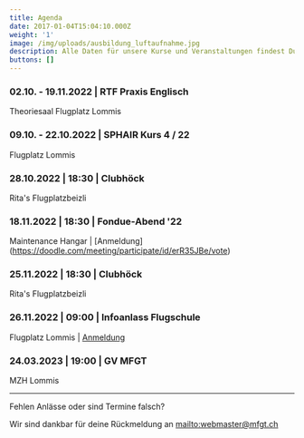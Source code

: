```yaml
---
title: Agenda
date: 2017-01-04T15:04:10.000Z
weight: '1'
image: /img/uploads/ausbildung_luftaufnahme.jpg
description: Alle Daten für unsere Kurse und Veranstaltungen findest Du in unserer Agenda.
buttons: []
---
```

### 02.10. - 19.11.2022 | RTF Praxis Englisch

Theoriesaal Flugplatz Lommis

### 09.10. - 22.10.2022 | SPHAIR Kurs 4 / 22

Flugplatz Lommis

### 28.10.2022 | 18:30 | Clubhöck

Rita's Flugplatzbeizli

### 18.11.2022 | 18:30 | Fondue-Abend '22

Maintenance Hangar | [Anmeldung] (https://doodle.com/meeting/participate/id/erR35JBe/vote)

### 25.11.2022 | 18:30 | Clubhöck

Rita's Flugplatzbeizli

### 26.11.2022 | 09:00 | Infoanlass Flugschule

Flugplatz Lommis | [Anmeldung](https://docs.google.com/forms/d/e/1FAIpQLSd3JpxXrOxj7fl_Zm0az8h-jQsAsB1TOEE2-HsOPYoi29qRUw/viewform)

### 24.03.2023 | 19:00 | GV MFGT

MZH Lommis

<hr>

Fehlen Anlässe oder sind Termine falsch?

Wir sind dankbar für deine Rückmeldung an <mailto:webmaster@mfgt.ch>
